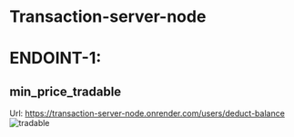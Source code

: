 # Transaction-server-node

# ENDOINT-1:
## min_price_tradable
Url: https://transaction-server-node.onrender.com/users/deduct-balance
![tradable](https://github.com/DavlatbekRabbimov/Transaction-server-node/assets/110993036/1f7d55ce-c0d8-4866-abd3-3788398971b1)
